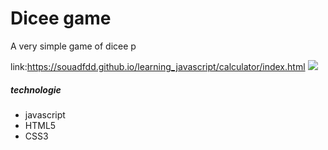 <h1>Dicee game</h1>
<p>A  very simple game of dicee p<p>

 link:<a target="_blank" >https://souadfdd.github.io/learning_javascript/calculator/index.html</a>
 <img src="Capture.JPG">
  
  
  <h5>technologie</h5>
  <ul>
  <li>javascript</li>
  <li>HTML5</li>
  <li>CSS3</li>
